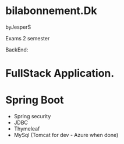 # bilabonnement.Dk

byJesperS

Exams 2 semester

BackEnd:

# FullStack Application.

# Spring Boot 
- Spring security 
- JDBC 
- Thymeleaf 
- MySql (Tomcat for dev - Azure when done) 
  
